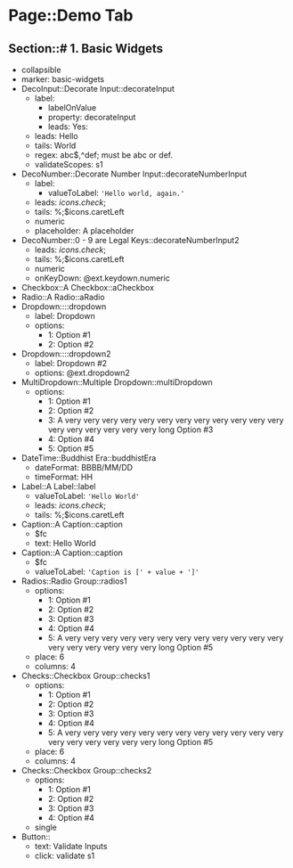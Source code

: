 # Page::Demo Tab

## Section::# 1. Basic Widgets

- collapsible
- marker: basic-widgets
- DecoInput::Decorate Input::decorateInput
	- label:
		- labelOnValue
		- property: decorateInput
		- leads: Yes:
	- leads: Hello
	- tails: World
	- regex: abc$,^def; must be abc or def.
	- validateScopes: s1
- DecoNumber::Decorate Number Input::decorateNumberInput
	- label:
		- valueToLabel: `'Hello world, again.'`
	- leads: $icons.check;$
	- tails: %;$icons.caretLeft
	- numeric
	- placeholder: A placeholder
- DecoNumber::0 - 9 are Legal Keys::decorateNumberInput2
	- leads: $icons.check;$
	- tails: %;$icons.caretLeft
	- numeric
	- onKeyDown: @ext.keydown.numeric
- Checkbox::A Checkbox::aCheckbox
- Radio::A Radio::aRadio
- Dropdown::::dropdown
	- label: Dropdown
	- options:
		- 1: Option #1
		- 2: Option #2
- Dropdown::::dropdown2
	- label: Dropdown #2
	- options: @ext.dropdown2
- MultiDropdown::Multiple Dropdown::multiDropdown
	- options:
		- 1: Option #1
		- 2: Option #2
		- 3: A very very very very very very very very very very very very very very very very very very long Option #3
		- 4: Option #4
		- 5: Option #5
- DateTime::Buddhist Era::buddhistEra
	- dateFormat: BBBB/MM/DD
	- timeFormat: HH
- Label::A Label::label
	- valueToLabel: `'Hello World'`
	- leads: $icons.check;$
	- tails: %;$icons.caretLeft
- Caption::A Caption::caption
	- $fc
	- text: Hello World
- Caption::A Caption::caption
	- $fc
	- valueToLabel: `'Caption is [' + value + ']'`
- Radios::Radio Group::radios1
	- options:
		- 1: Option #1
		- 2: Option #2
		- 3: Option #3
		- 4: Option #4
		- 5: A very very very very very very very very very very very very very very very very very very long Option #5
	- place: 6
	- columns: 4
- Checks::Checkbox Group::checks1
	- options:
		- 1: Option #1
		- 2: Option #2
		- 3: Option #3
		- 4: Option #4
		- 5: A very very very very very very very very very very very very very very very very very very long Option #5
	- place: 6
	- columns: 4
- Checks::Checkbox Group::checks2
	- options:
		- 1: Option #1
		- 2: Option #2
		- 3: Option #3
		- 4: Option #4
	- single
- Button::
	- text: Validate Inputs
	- click: validate s1

